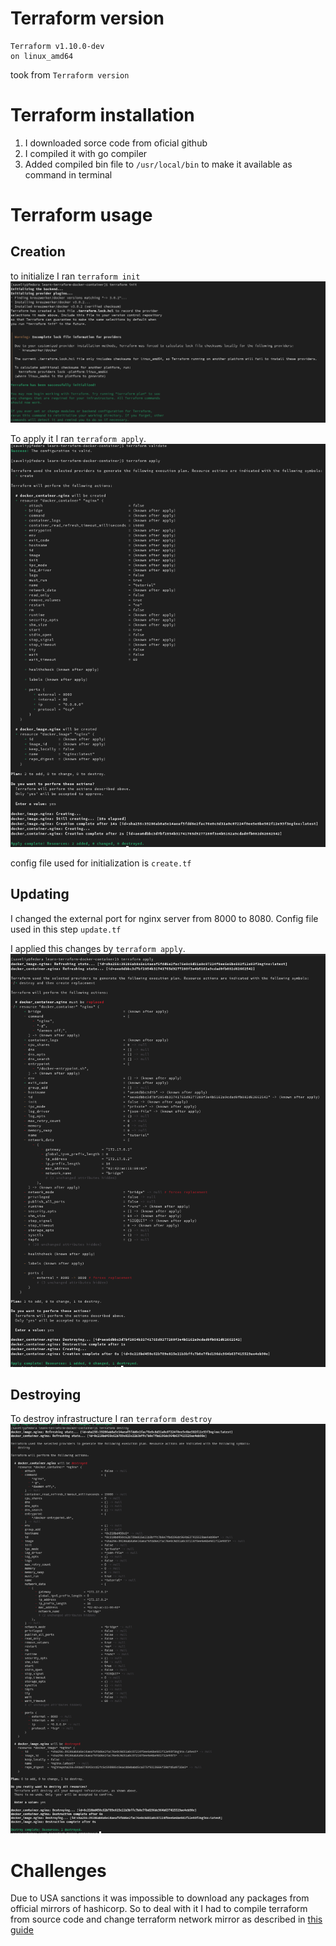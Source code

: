 # Terraform version
```
Terraform v1.10.0-dev
on linux_amd64
```
took from `Terraform version`

# Terraform installation
1. I downloaded sorce code from oficial github
2. I compiled it with go compiler
3. Added compiled bin file to `/usr/local/bin` to make it available as command in terminal

# Terraform usage
## Creation
to initialize I ran `terraform init`
![init output](image.png)

To apply it I ran `terraform apply`.
![apply output](image-1.png)

config file used for initialization is `create.tf`
## Updating
I changed the external port for nginx server from 8000 to 8080. Config file used in this step `update.tf`

I applied this changes by `terraform apply`.
![changing terraform](image-2.png)

## Destroying
To destroy infrastructure I ran `terraform destroy`
![destroy output](image-3.png)


# Challenges
Due to USA sanctions it was impossible to download any packages from official mirrors of hashicorp. So to deal with it I had to compile terraform from source code and change terraform network mirror as described in [this guide](https://habr.com/ru/articles/807563/)